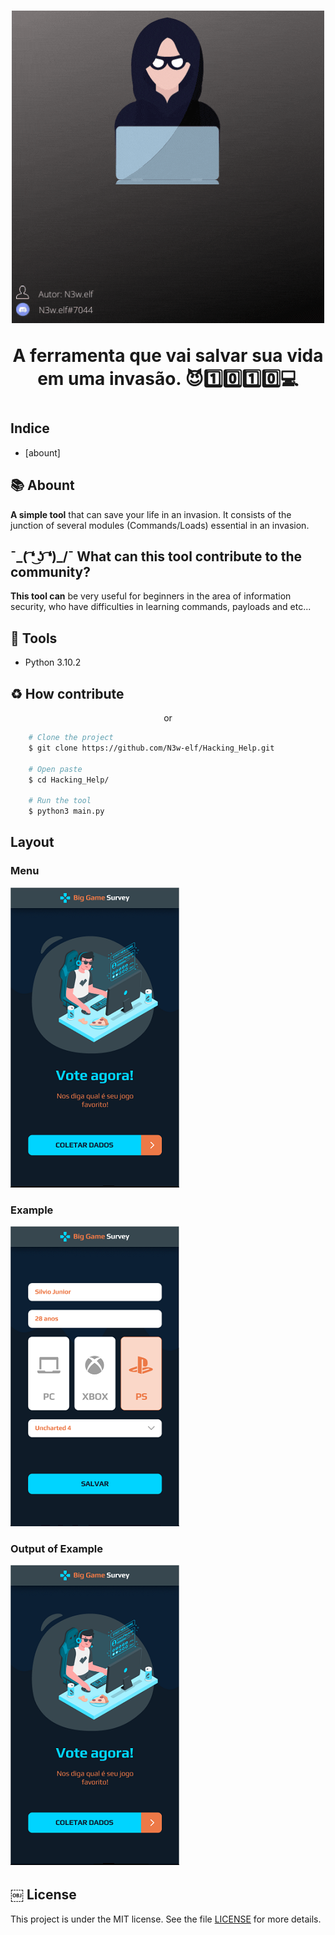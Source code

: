 <h1 align="center">
    <img src='./imagens/HACKER_HELPER.gif'/>
    <p>A ferramenta que vai salvar sua vida em uma invasão. 😈1️⃣0️⃣1️⃣0️⃣💻</p>
<h1>

## Indice
- [abount]

## 📚 Abount

**A simple tool** that can save your life in an invasion. It consists of the junction of several modules (Commands/Loads) essential in an invasion.

##  ¯\_( ͡❛ ͜ʖ ͡❛)_/¯ What can this tool contribute to the community?

**This tool can** be very useful for beginners in the area of information security, who have difficulties in learning commands, payloads and etc...

## 🔨 Tools

- Python 3.10.2

## ♻️ How contribute

<p align="center">or</p>

```bash
    # Clone the project
    $ git clone https://github.com/N3w-elf/Hacking_Help.git

    # Open paste
    $ cd Hacking_Help/

    # Run the tool
    $ python3 main.py
```

## Layout

### Menu

![Menu](https://github.com/acenelio/assets/raw/main/sds1/mobile1.png) 

### Example

![Exemplo](https://github.com/acenelio/assets/raw/main/sds1/mobile2.png)


### Output of Example

![Menu](https://github.com/acenelio/assets/raw/main/sds1/mobile1.png)


## ￼ License

This project is under the MIT license. 
See the file [LICENSE]() for more details.